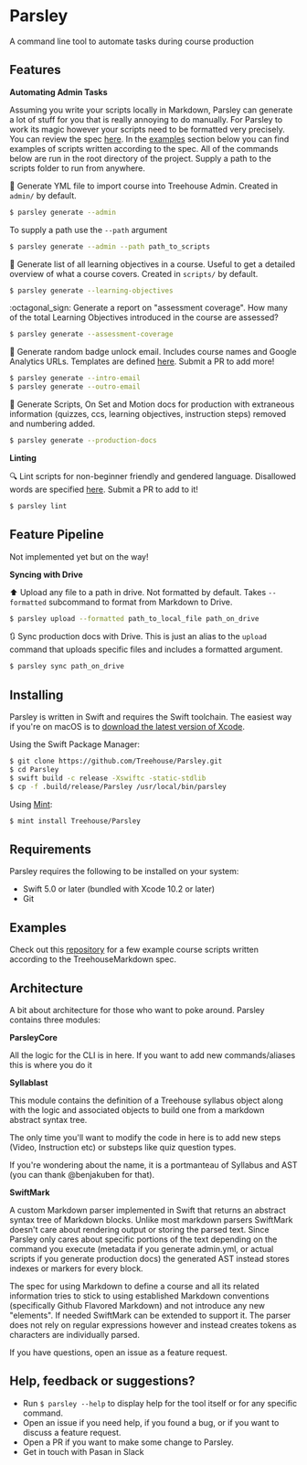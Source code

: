# Parsley

A command line tool to automate tasks during course production

## Features

**Automating Admin Tasks**

Assuming you write your scripts locally in Markdown, Parsley can generate a lot of stuff for you that is really annoying to do manually. For Parsley to work its magic however your scripts need to be formatted very precisely. You can review the spec [here](TreehouseMarkdown.md). In the [examples](#examples) section below you can find examples of scripts written according to the spec.  All of the commands below are run in the root directory of the project. Supply a path to the scripts folder to run from anywhere.  

:file_folder: Generate YML file to import course into Treehouse Admin. Created in `admin/` by default.

```bash
$ parsley generate --admin
```

To supply a path use the `--path` argument

```bash
$ parsley generate --admin --path path_to_scripts
```

:school: Generate list of all learning objectives in a course. Useful to get a detailed overview of what a course covers. Created in  `scripts/` by default. 

```bash
$ parsley generate --learning-objectives
```

:octagonal_sign: Generate a report on "assessment coverage". How many of the total Learning Objectives introduced in the course are assessed?

```bash
$ parsley generate --assessment-coverage
```

:email: Generate random badge unlock email. Includes course names  and Google Analytics URLs. Templates are defined [here](). Submit a PR to add more!

```bash
$ parsley generate --intro-email
$ parsley generate --outro-email
```

:movie_camera: Generate Scripts, On Set and Motion docs for production with extraneous information (quizzes, ccs, learning objectives, instruction steps) removed and numbering added.

```bash
$ parsley generate --production-docs
```

**Linting**

:mag: Lint scripts for non-beginner friendly and gendered language. Disallowed words are specified [here](). Submit a PR to add to it!

```bash
$ parsley lint
```

## Feature Pipeline

Not implemented yet but on the way!

**Syncing with Drive**

:arrow_up: Upload any file to a path in drive. Not formatted by default. Takes `--formatted` subcommand to format from Markdown to Drive.   
 
```bash
$ parsley upload --formatted path_to_local_file path_on_drive
```

:arrows_clockwise: Sync production docs with Drive. This is just an alias to the `upload` command that uploads specific files and includes a formatted argument.

```bash
$ parsley sync path_on_drive
```

## Installing

Parsley is written in Swift and requires the Swift toolchain. The easiest way if you're on macOS is to [download the latest version of Xcode](https://swift.org/download/#releases). 

Using the Swift Package Manager:

```bash
$ git clone https://github.com/Treehouse/Parsley.git
$ cd Parsley
$ swift build -c release -Xswiftc -static-stdlib
$ cp -f .build/release/Parsley /usr/local/bin/parsley
```

Using [Mint](https://github.com/yonaskolb/mint):

```bash
$ mint install Treehouse/Parsley
```

## Requirements

Parsley requires the following to be installed on your system:

- Swift 5.0 or later (bundled with Xcode 10.2 or later)
- Git

## Examples

Check out this [repository](https://github.com/treehouse/swift-content/tree/master/swift-basics-v4) for a few example course scripts written according to the TreehouseMarkdown spec.

## Architecture 

A bit about architecture for those who want to poke around. Parsley contains three modules:

**ParsleyCore**

All the logic for the CLI is in here. If you want to add new commands/aliases this is where you do it

**Syllablast** 

This module contains the definition of a Treehouse syllabus object along with the logic and associated objects to build one from a markdown abstract syntax tree.

The only time you'll want to modify the code in here is to add new steps (Video, Instruction etc) or substeps like quiz question types. 

If you're wondering about the name, it is a portmanteau of Syllabus and AST (you can thank @benjakuben for that). 

**SwiftMark**

A custom Markdown parser implemented in Swift that returns an abstract syntax tree of Markdown blocks. Unlike most markdown parsers SwiftMark doesn't care about rendering output or storing the parsed text. Since Parsley only cares about specific portions of the text depending on the command you execute (metadata if you generate admin.yml, or actual scripts if you generate production docs) the generated AST instead stores indexes or markers for every block. 

The spec for using Markdown to define a course and all its related information tries to stick to using established Markdown conventions (specifically Github Flavored Markdown) and not introduce any new "elements". If needed SwiftMark can be extended to support it. The parser does not rely on regular expressions however and instead creates tokens as characters are individually parsed.

If you have questions, open an issue as a feature request.

## Help, feedback or suggestions?

- Run `$ parsley --help` to display help for the tool itself or for any specific command.
- Open an issue if you need help, if you found a bug, or if you want to discuss a feature request.
- Open a PR if you want to make some change to Parsley.
- Get in touch with Pasan in Slack
